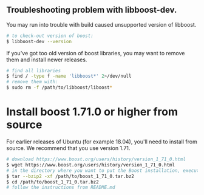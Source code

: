 

##  Troubleshooting problem with libboost-dev.
You may run into trouble with build caused unsupported version of libboost. 

```bash
# to check-out version of boost:	
$ libboost-dev --version 
```	

If you've got too old version of boost libraries, you may want to remove them and install newer releases.

```bash	
# find all libraries 
$ find / -type f -name 'libboost*' 2>/dev/null		
# remove them with:
$ sudo rm -f /path/to/libboost/liboost*
```

# Install boost 1.71.0 or higher from source

For earlier releases of Ubuntu (for example 18.04), you'll need to install from source. We recommend that you use version 1.71. 


```bash	
# download https://www.boost.org/users/history/version_1_71_0.html
$ wget https://www.boost.org/users/history/version_1_71_0.html
# in the directory where you want to put the Boost installation, execute
$ tar --bzip2 -xf /path/to/boost_1_71_0.tar.bz2
$ cd /path/to/boost_1_71_0.tar.bz2
# follow the instructions from README.md
```
